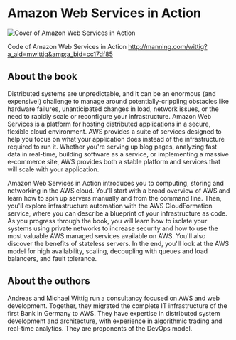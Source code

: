 # Amazon Web Services in Action

![Cover of Amazon Web Services in Action](http://manning.com/wittig/wittig_cover150.jpg)

Code of Amazon Web Services in Action http://manning.com/wittig?a_aid=mwittig&amp;a_bid=cc17df85

## About the book

Distributed systems are unpredictable, and it can be an enormous (and expensive!) challenge to manage around potentially-crippling obstacles like hardware failures, unanticipated changes in load, network issues, or the need to rapidly scale or reconfigure your infrastructure. Amazon Web Services is a platform for hosting distributed applications in a secure, flexible cloud environment. AWS provides a suite of services designed to help you focus on what your application does instead of the infrastructure required to run it. Whether you're serving up blog pages, analyzing fast data in real-time, building software as a service, or implementing a massive e-commerce site, AWS provides both a stable platform and services that will scale with your application.

Amazon Web Services in Action introduces you to computing, storing and networking in the AWS cloud. You'll start with a broad overview of AWS and learn how to spin up servers manually and from the command line. Then, you'll explore infrastructure automation with the AWS CloudFormation service, where you can describe a blueprint of your infrastructure as code. As you progress through the book, you will learn how to isolate your systems using private networks to increase security and how to use the most valuable AWS managed services available on AWS. You'll also discover the benefits of stateless servers. In the end, you'll look at the AWS model for high availability, scaling, decoupling with queues and load balancers, and fault tolerance.

## About the outhors

Andreas and Michael Wittig run a consultancy focused on AWS and web development. Together, they migrated the complete IT infrastructure of the first Bank in Germany to AWS. They have expertise in distributed system development and architecture, with experience in algorithmic trading and real-time analytics. They are proponents of the DevOps model.
